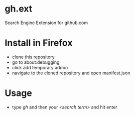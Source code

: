 # gh.ext
Search Engine Extension for github.com

# Install in Firefox
* clone this repository
* go to about:debugging 
* click add temporary addon
* navigate to the cloned repository and open manifest.json

# Usage
* type _gh_ and then your *\<search term\>* and hit enter
